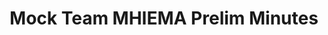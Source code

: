 ---
title: Mock Team MHIEMA Prelim Minutes
redirect_to: https://drive.google.com/file/d/1wHbUQU3o36THycMOjU9-T8gneGq05ffQ/view?usp=drive_link
redirect_from: 
  - /MockMHIEMAPrelimMinutes
  - /mockmhiemaprelimminutes
---